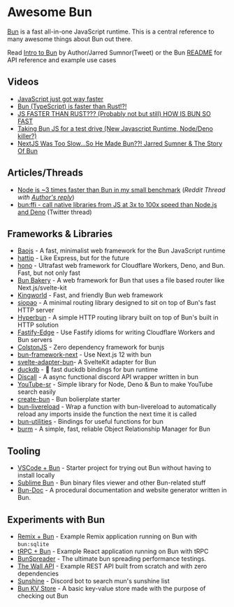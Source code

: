 # Awesome Bun
[Bun](https://bun.sh/) is a fast all-in-one JavaScript runtime. This is a central reference to many awesome things about Bun out there. 

Read [Intro to Bun](https://twitter.com/jarredsumner/status/1544460933753229312) by Author/Jarred Sumnor(Tweet) or the Bun [README](https://github.com/oven-sh/bun) for API reference and example use cases

## Videos
- [JavaScript just got way faster](https://www.youtube.com/watch?v=FMhScnY0dME)
- [Bun (TypeScript) is faster than Rust!?!](https://www.youtube.com/watch?v=qAYFepR4GcE&t=31s)
- [JS FASTER THAN RUST??? (Probably not but still) HOW IS BUN SO FAST](https://www.youtube.com/watch?v=Rp5yvwX7orE&t=975s)
- [Taking Bun JS for a test drive (New Javascript Runtime, Node/Deno killer?)](https://www.youtube.com/watch?v=88EX0X4jA2o)
- [NextJS Was Too Slow...So He Made Bun??! Jarred Sumner & The Story Of Bun](https://www.youtube.com/watch?v=rL4qpniIR7o&t=2954s)

## Articles/Threads
- [Node is ~3 times faster than Bun in my small benchmark](https://www.reddit.com/r/node/comments/vwuxqr/node_is_3_times_faster_than_bun_in_my_small/)  (*Reddit Thread with [Author's reply](https://www.reddit.com/r/node/comments/vwuxqr/comment/ifv55f2)*)
- [bun:ffi - call native libraries from JS at 3x to 100x speed than Node.js and Deno](https://twitter.com/jarredsumner/status/1521527222514774017) (Twitter thread)


## Frameworks & Libraries
- [Baojs](https://github.com/mattreid1/baojs) - A fast, minimalist web framework for the Bun JavaScript runtime
- [hattip](https://github.com/hattipjs/hattip) - Like Express, but for the future
- [hono](https://github.com/honojs/hono) - Ultrafast web framework for Cloudflare Workers, Deno, and Bun. Fast, but not only fast
- [Bun Bakery](https://github.com/Kapsonfire-DE/bun-bakery) - A web framework for Bun that uses a file based router like Next.js/svelte-kit
- [Kingworld](https://github.com/SaltyAom/kingworld) - Fast, and friendly Bun web framework
- [siopao](https://github.com/wobsoriano/siopao) - A minimal routing library designed to sit on top of Bun's fast HTTP server
- [Hyperbun](https://github.com/Eckhardt-D/hyperbun) - A simple HTTP routing library built on top of Bun's built in HTTP solution
- [Fastify-Edge](https://github.com/galvez/fastify-edge) - Use Fastify idioms for writing Cloudflare Workers and Bun servers
- [ColstonJS](https://github.com/ajimae/colstonjs) - Zero dependency framework for bunjs
- [bun-framework-next](https://www.npmjs.com/package/bun-framework-next) - Use Next.js 12 with bun
- [svelte-adapter-bun](https://github.com/gornostay25/svelte-adapter-bun)- A SvelteKit adapter for Bun
- [duckdb](https://github.com/evanwashere/duckdb) - 🦆 fast duckdb bindings for bun runtime
- [Discall](https://github.com/Discall-Development/Discall) - A async functional discord API wrapper written in bun
- [YouTube-sr](https://github.com/DevAndromeda/youtube-sr) - Simple library for Node, Deno & Bun to make YouTube search easily
- [create-bun](https://github.com/guocaoyi/create-bun) - Bun bolierplate starter
- [bun-livereload](https://github.com/jarred-sumner/bun-livereload) - Wrap a function with bun-livereload to automatically reload any imports inside the function the next time it is called
- [bun-utilities](https://github.com/xHyroM/bun-utilities) - Bindings for useful functions for bun
- [burm](https://github.com/william-mcgonagle/burm) - A simple, fast, reliable Object Relationship Manager for Bun

## Tooling
- [VSCode + Bun](https://github.com/kosalanuwan/vscode-remote-try-bun) - Starter project for trying out Bun without having to install locally
- [Sublime Bun](https://github.com/alexkuz/sublime-bun) - Bun binary files viewer and other Bun-related stuff
- [Bun-Doc](https://github.com/William-McGonagle/bun-doc) - A procedural documentation and website generator written in Bun.

## Experiments with Bun
- [Remix + Bun](https://github.com/jacob-ebey/remix-bun-testing) - Example Remix application running on Bun with `bun:sqlite`
- [tRPC + Bun](https://github.com/sachinraja/trpc-bun) - Example React application running on Bun with tRPC
- [BunSpreader](https://github.com/ThePrimeagen/BunSpreader) - The ultimate bun spreading performance testings.
- [The Wall API](https://github.com/jmerilainen/the-wall-api-bun) - Example REST API built from scratch and with zero dependencies
- [Sunshine](https://github.com/jackharrhy/sunshine) - Discord bot to search mun's sunshine list
- [Bun KV Store](https://github.com/nunogois/bun-kv-store) - A basic key-value store made with the purpose of checking out Bun


